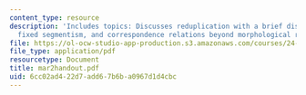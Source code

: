 ```yaml
---
content_type: resource
description: 'Includes topics: Discusses reduplication with a brief discussion of
  fixed segmentism, and correspondence relations beyond morphological reduplication.'
file: https://ol-ocw-studio-app-production.s3.amazonaws.com/courses/24-962-advanced-phonology-spring-2005/6cc02ad422d7add67b6ba0967d1d4cbc_mar2handout.pdf
file_type: application/pdf
resourcetype: Document
title: mar2handout.pdf
uid: 6cc02ad4-22d7-add6-7b6b-a0967d1d4cbc
---
```

